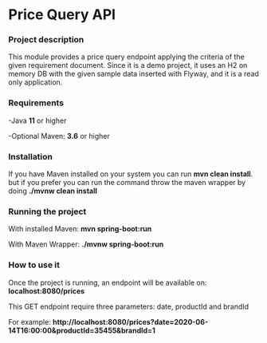 # Price Query API

### Project description

This module provides a price query endpoint applying the criteria of the given requirement document.
Since it is a demo project, it uses an H2 on memory DB with the given sample data inserted with Flyway, and it is a read only application.

### Requirements

-Java **11** or higher

-Optional Maven: **3.6** or higher


### Installation

If you have Maven installed on your system you can run **mvn clean install**.
but if you prefer you can run the command throw the maven wrapper by doing **./mvnw clean install**

### Running the project

With installed Maven: **mvn spring-boot:run**

With Maven Wrapper: **./mvnw spring-boot:run**


### How to use it

Once the project is running, an endpoint will be available on: **localhost:8080/prices**

This GET endpoint require three parameters: date, productId and brandId

For example: **http://localhost:8080/prices?date=2020-06-14T16:00:00&productId=35455&brandId=1**

